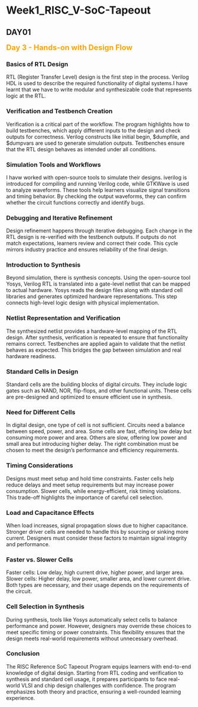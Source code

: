 # Week1_RISC_V-SoC-Tapeout
## DAY01
<span style="color:orange; font-size:20px; font-weight:bold;">Day 3 - Hands-on with Design Flow</span>

### Basics of RTL Design
RTL (Register Transfer Level) design is the first step in the process. Verilog HDL is used to describe the required functionality of digital systems.I have learnt that we have to write modular and synthesizable code that represents logic at the RTL.

### Verification and Testbench Creation
Verification is a critical part of the workflow. The program highlights how to build testbenches, which apply different inputs to the design and check outputs for correctness. Verilog constructs like initial begin, $dumpfile, and $dumpvars are used to generate simulation outputs. Testbenches ensure that the RTL design behaves as intended under all conditions.

### Simulation Tools and Workflows
I havw worked with open-source tools to simulate their designs. iverilog is introduced for compiling and running Verilog code, while GTKWave is used to analyze waveforms. These tools help learners visualize signal transitions and timing behavior. By checking the output waveforms, they can confirm whether the circuit functions correctly and identify bugs.

### Debugging and Iterative Refinement

Design refinement happens through iterative debugging. Each change in the RTL design is re-verified with the testbench outputs. If outputs do not match expectations, learners review and correct their code. This cycle mirrors industry practice and ensures reliability of the final design.

### Introduction to Synthesis
Beyond simulation, there is synthesis concepts. Using the open-source tool Yosys, Verilog RTL is translated into a gate-level netlist that can be mapped to actual hardware. Yosys reads the design files along with standard cell libraries and generates optimized hardware representations. This step connects high-level logic design with physical implementation.

### Netlist Representation and Verification
The synthesized netlist provides a hardware-level mapping of the RTL design. After synthesis, verification is repeated to ensure that functionality remains correct. Testbenches are applied again to validate that the netlist behaves as expected. This bridges the gap between simulation and real hardware readiness.

### Standard Cells in Design
Standard cells are the building blocks of digital circuits. They include logic gates such as NAND, NOR, flip-flops, and other functional units. These cells are pre-designed and optimized to ensure efficient use in synthesis.

### Need for Different Cells
In digital design, one type of cell is not sufficient. Circuits need a balance between speed, power, and area.
Some cells are fast, offering low delay but consuming more power and area.
Others are slow, offering low power and small area but introducing higher delay.
The right combination must be chosen to meet the design’s performance and efficiency requirements.

### Timing Considerations
Designs must meet setup and hold time constraints. Faster cells help reduce delays and meet setup requirements but may increase power consumption. Slower cells, while energy-efficient, risk timing violations. This trade-off highlights the importance of careful cell selection.

### Load and Capacitance Effects
When load increases, signal propagation slows due to higher capacitance. Stronger driver cells are needed to handle this by sourcing or sinking more current. Designers must consider these factors to maintain signal integrity and performance.

### Faster vs. Slower Cells
Faster cells: Low delay, high current drive, higher power, and larger area.
Slower cells: Higher delay, low power, smaller area, and lower current drive.
Both types are necessary, and their usage depends on the requirements of the circuit.

### Cell Selection in Synthesis
During synthesis, tools like Yosys automatically select cells to balance performance and power. However, designers may override these choices to meet specific timing or power constraints. This flexibility ensures that the design meets real-world requirements without unnecessary overhead.

### Conclusion

The RISC Reference SoC Tapeout Program equips learners with end-to-end knowledge of digital design. Starting from RTL coding and verification to synthesis and standard cell usage, it prepares participants to face real-world VLSI and chip design challenges with confidence. The program emphasizes both theory and practice, ensuring a well-rounded learning experience.
